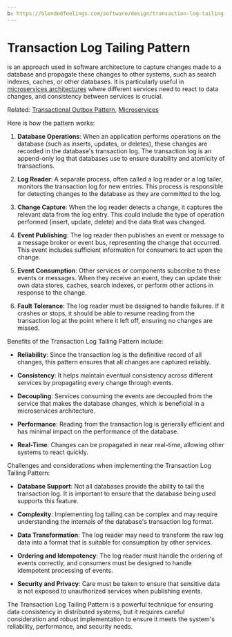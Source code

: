 ```yaml
---
b: https://blendedfeelings.com/software/design/transaction-log-tailing-pattern.md
---
```


# Transaction Log Tailing Pattern 
is an approach used in software architecture to capture changes made to a database and propagate these changes to other systems, such as search indexes, caches, or other databases. It is particularly useful in [microservices architectures](microservices-architecture-pattern.md) where different services need to react to data changes, and consistency between services is crucial.

Related: [Transactional Outbox Pattern](transactional-outbox-pattern.md), [Microservices](microservices-architecture-pattern.md)

Here is how the pattern works:

1. **Database Operations**: When an application performs operations on the database (such as inserts, updates, or deletes), these changes are recorded in the database's transaction log. The transaction log is an append-only log that databases use to ensure durability and atomicity of transactions.

2. **Log Reader**: A separate process, often called a log reader or a log tailer, monitors the transaction log for new entries. This process is responsible for detecting changes to the database as they are committed to the log.

3. **Change Capture**: When the log reader detects a change, it captures the relevant data from the log entry. This could include the type of operation performed (insert, update, delete) and the data that was changed.

4. **Event Publishing**: The log reader then publishes an event or message to a message broker or event bus, representing the change that occurred. This event includes sufficient information for consumers to act upon the change.

5. **Event Consumption**: Other services or components subscribe to these events or messages. When they receive an event, they can update their own data stores, caches, search indexes, or perform other actions in response to the change.

6. **Fault Tolerance**: The log reader must be designed to handle failures. If it crashes or stops, it should be able to resume reading from the transaction log at the point where it left off, ensuring no changes are missed.

Benefits of the Transaction Log Tailing Pattern include:

- **Reliability**: Since the transaction log is the definitive record of all changes, this pattern ensures that all changes are captured reliably.

- **Consistency**: It helps maintain eventual consistency across different services by propagating every change through events.

- **Decoupling**: Services consuming the events are decoupled from the service that makes the database changes, which is beneficial in a microservices architecture.

- **Performance**: Reading from the transaction log is generally efficient and has minimal impact on the performance of the database.

- **Real-Time**: Changes can be propagated in near real-time, allowing other systems to react quickly.

Challenges and considerations when implementing the Transaction Log Tailing Pattern:

- **Database Support**: Not all databases provide the ability to tail the transaction log. It is important to ensure that the database being used supports this feature.

- **Complexity**: Implementing log tailing can be complex and may require understanding the internals of the database's transaction log format.

- **Data Transformation**: The log reader may need to transform the raw log data into a format that is suitable for consumption by other services.

- **Ordering and Idempotency**: The log reader must handle the ordering of events correctly, and consumers must be designed to handle idempotent processing of events.

- **Security and Privacy**: Care must be taken to ensure that sensitive data is not exposed to unauthorized services when publishing events.

The Transaction Log Tailing Pattern is a powerful technique for ensuring data consistency in distributed systems, but it requires careful consideration and robust implementation to ensure it meets the system's reliability, performance, and security needs.